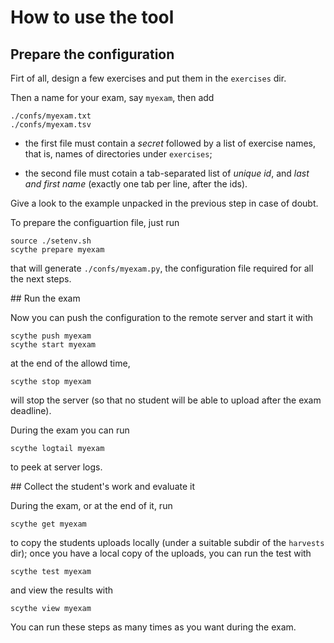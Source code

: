 # How to use the tool

## Prepare the configuration

Firt of all, design a few exercises and put them in the `exercises` dir.

Then a name for your exam, say `myexam`, then add

    ./confs/myexam.txt
    ./confs/myexam.tsv

* the first file must contain a *secret* followed by a list of exercise
  names, that is, names of directories under `exercises`;

* the second file must cotain a tab-separated list of *unique id*,
  and *last and first name* (exactly one tab per line, after the ids).

Give a look to the example unpacked in the previous step in case of doubt.

To prepare the configuartion file, just run

    source ./setenv.sh
    scythe prepare myexam

that will generate `./confs/myexam.py`, the configuration file required for all
the next steps.

## Run the exam

Now you can push the configuration to the remote server and start it with

    scythe push myexam
    scythe start myexam

at the end of the allowd time,

    scythe stop myexam

will stop the server (so that no student will be able to upload after the exam
deadline).

During the exam you can run

    scythe logtail myexam

to peek at server logs.

## Collect the student's work and evaluate it

During the exam, or at the end of it, run

    scythe get myexam

to copy the students uploads locally (under a suitable subdir of the `harvests`
dir); once you have a local copy of the uploads, you can run the test with

    scythe test myexam

and view the results with

    scythe view myexam

You can run these steps as many times as you want during the exam.
